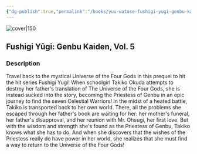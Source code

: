 ```yaml
---
{"dg-publish":true,"permalink":"/books/yuu-watase-fushigi-yugi-genbu-kaiden-vol-5/","title":"\"Fushigi Yûgi: Genbu Kaiden, Vol. 5\"","tags":["manga","romance","Fantasy"]}
---
```




![cover|150](http://books.google.com/books/content?id=_Pw1I4x7XvEC&printsec=frontcover&img=1&zoom=1&source=gbs_api)

## Fushigi Yûgi: Genbu Kaiden, Vol. 5

### Description

Travel back to the mystical Universe of the Four Gods in this prequel to hit the hit series Fushigi Yugi! When schoolgirl Takiko Okuda attempts to destroy her father's translation of The Universe of the Four Gods, she is instead sucked into the story, becoming the Priestess of Genbu in an epic journey to find the seven Celestial Warriors! In the midst of a heated battle, Takiko is transported back to her own world. There, all the problems she escaped through her father's book are waiting for her: her mother's funeral, her father's disapproval, and her reunion with Mr. Ohsugi, her first love. But with the wisdom and strength she's found as the Priestess of Genbu, Takiko knows what she has to do. And when she discovers that the wishes of the Priestess really do have power in her world, she realizes that she must find a way to return to the Universe of the Four Gods!
```